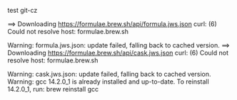 test git-cz

==> Downloading https://formulae.brew.sh/api/formula.jws.json
curl: (6) Could not resolve host: formulae.brew.sh

Warning: formula.jws.json: update failed, falling back to cached version.
==> Downloading https://formulae.brew.sh/api/cask.jws.json
curl: (6) Could not resolve host: formulae.brew.sh

Warning: cask.jws.json: update failed, falling back to cached version.
Warning: gcc 14.2.0_1 is already installed and up-to-date.
To reinstall 14.2.0_1, run:
  brew reinstall gcc